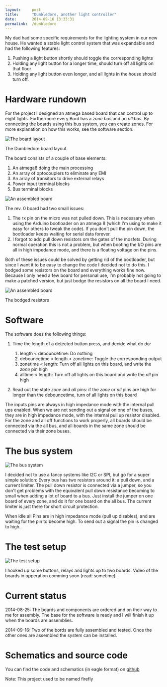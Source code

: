 ```yaml
---
layout: 	post
title:  	"Dumbledore, another light controller"
date:   	2014-09-16 13:33:31
permalink:	/dumbledore
---
```



My dad had some specific requirements for the lighting system in our new house. He wanted a stable light control system that was expandable and had the following features:

1. Pushing a light button shortly should toggle the corresponding lights
2. Holding any light button for a longer time, should turn off all lights on that floor
3. Holding any light button even longer, and all lights in the house should turn off.

# Hardware rundown

For the project I designed an atmega based board that can control up to eight lights. Furthermore every Bord has a *zone bus* and an *all bus*. By connecting the boards using this bus system, you can create zones.
For more explanation on how this works, see the software section.

![The board layout](/projects/images/firefly.png)

The Dumbledore board layout.

The board consists of a couple of base elements:

1. An atmega8 doing the main processing
2. An array of optocouplers to eliminate any EMI
3. An array of transitors to drive external relays
4. Power input terminal blocks
5. Bus terminal blocks

![An assembled board](/projects/images/dumbledore-top.jpg)

The rev. 0 board had two small issues:

1. The rx pin on the micro was not pulled down. This is necessary when using the Arduino bootloader on an atmega 8 (which I'm using to make it easy for others to tweak the code).
If you don't pull the pin down, the bootloader keeps waiting for serial data forever.
2. I forgot to add pull down resistors om the gates of the mosfets. During normal operation this is not a problem, but when booting the I/O pins are all in high impedance mode, and there is a floating voltage on the pins.

Both of these issues could be solved by getting rid of the bootloader, but since I want it to be easy to change the code I decided not to do this. I bodged some resistors on the board and everything works fine now.
Because I only need a few board for personal use, I'm probably not going to make a patched version, but just bodge the resistors on all the board I need.

![An assembled board](/projects/images/dumbledore-bottom.jpg)

The bodged resistors



# Software

The software does the following things:

1. Time the length of a detected button press, and decide what do do:
    1. length < debouncetime: Do nothing
    2. debouncetime < length < zonetime: Toggle the corresponding output
    3. zonetime < length: Turn off all lights on this board, and write the *zone* pin high
    4. alltime < length: Turn off all lights on this board and write the *all* pin high

2. Read out the state *zone* and *all* pins: if the *zone* or *all* pins are high for longer than the debouncetime, turn of all lights on this board

The inputs pins are always in high impedance mode with the internal pull ups enabled.
When we are not sending out a signal on one of the buses, they are in high impedance mode, with the internal pull up resistor disabled.  
For the zone and all off functions to work properly, all boards should be connected via the all bus, and all boards in the same zone should be connected via their zone buses.

# The bus system

![The bus system](/projects/images/firefly-bus.png)

I decided not to use a fancy systems like I2C or SPI, but go for a super simple solution: Every bus has two resistors around it: a pull down, and a current limiter.
The pull down resistor is connected via a jumper, so you don't get problems with the equivalent pull down resistance becoming to small when adding a lot of board to a bus. Just install the jumper on one board of every zone, and do it for one board on the all bus. The current limiter is just there for short circuit protection.

When idle all Pins are in high impedance mode (pull up disables), and are waiting for the pin to become high. To send out a signal the pin is changed to high.

# The test setup

![The test setup](/projects/images/dumbledore-test.jpg)

I hooked up some buttons, relays and lights up to two boards. Video of the boards in opperation comming soon (read: sometime).

# Current status

2014-08-25:
The boards and components are ordered and on their way to me for assembly.
The base for the software is ready and I will finish it up when the boards are assemblies.

2014-09-16:
Two of the bords are fully assembled and tested. Once the other ones are assembled the system can be installed.

# Schematics and source code

You can find the code and schematics (in eagle format) on [github][]

Note: This project used to be named firefly

[github]: https://github.com/pietdevaere/dumbledore
